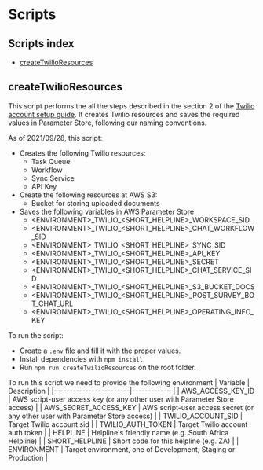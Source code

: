 # Scripts

## Scripts index
- [createTwilioResources](#createTwilioResources)

## createTwilioResources
This script performs the all the steps described in the section 2 of the [Twilio account setup guide](https://benetech.app.box.com/services/box_for_office_online/4881/772893818136/1c0778.fd6b89fbc9665fdf8c58766af90d6d01715dee1c97316ac157d6947c10a6c71d?node_type=file).
It creates Twilio resources and saves the required values in Parameter Store, following our naming conventions.

As of 2021/09/28, this script:
- Creates the following Twilio resources:
  - Task Queue
  - Workflow
  - Sync Service
  - API Key
- Create the following resources at AWS S3:
  - Bucket for storing uploaded documents
- Saves the following variables in AWS Parameter Store
  - \<ENVIRONMENT\>\_TWILIO\_\<SHORT\_HELPLINE\>\_WORKSPACE\_SID
  - \<ENVIRONMENT\>\_TWILIO\_\<SHORT\_HELPLINE\>\_CHAT\_WORKFLOW\_SID
  - \<ENVIRONMENT\>\_TWILIO\_\<SHORT\_HELPLINE\>\_SYNC\_SID
  - \<ENVIRONMENT\>\_TWILIO\_\<SHORT\_HELPLINE\>\_API\_KEY
  - \<ENVIRONMENT\>\_TWILIO\_\<SHORT\_HELPLINE\>\_SECRET
  - \<ENVIRONMENT\>\_TWILIO\_\<SHORT\_HELPLINE\>\_CHAT\_SERVICE\_SID
  - \<ENVIRONMENT\>\_TWILIO\_\<SHORT\_HELPLINE\>\_S3\_BUCKET\_DOCS
  - \<ENVIRONMENT\>\_TWILIO\_\<SHORT\_HELPLINE\>\_POST\_SURVEY\_BOT\_CHAT\_URL
  - \<ENVIRONMENT\>\_TWILIO\_\<SHORT\_HELPLINE\>\_OPERATING\_INFO\_KEY

To run the script:
- Create a `.env` file and fill it with the proper values.
- Install dependencies with `npm install`.
- Run `npm run createTwilioResources` on the root folder.

To run this script we need to provide the following environment
| Variable               | Description |
|------------------------|-------------|
| AWS_ACCESS_KEY_ID      | AWS script-user access key (or any other user with Parameter Store access) |
| AWS_SECRET_ACCESS_KEY  | AWS script-user access secret (or any other user with Parameter Store access) |
| TWILIO_ACCOUNT_SID     | Target Twilio account sid |
| TWILIO_AUTH_TOKEN      | Target Twilio account auth token |
| HELPLINE               | Helpline's friendly name (e.g. South Africa Helpline) |
| SHORT_HELPLINE         | Short code for this helpline (e.g. ZA) |
| ENVIRONMENT            | Target environment, one of Development, Staging or Production |
